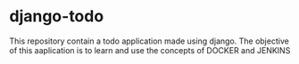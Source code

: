 # django-todo
This repository contain a todo application made using django.
The objective of this aaplication is to learn and use the concepts of DOCKER and JENKINS
